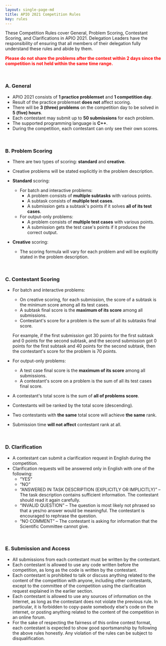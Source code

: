 ```yaml
---
layout: single-page-md
title: APIO 2021 Competition Rules
key: rules
---
```


These Competition Rules cover General, Problem Scoring, Contestant Scoring, and Clarifications in APIO 2021.
Delegation Leaders have the responsibility of ensuring that all members of their delegation fully understand these rules and abide by them.

<span style="color:red">**Please do not share the problems after the contest within 2 days since the competition is not held within the same time range.**</span>

<br>

### A. General

* APIO 2021 consists of **1 practice problemset** and **1 competition day**.
* Result of the practice problemset **does not** affect scoring.
* There will be **3 (three) problems** on the competition day to be solved in **5 (five) hours**.
* Each contestant may submit up to **50 submissions** for each problem.
* The supported programming language is **C++**.
* During the competition, each contestant can only see their own scores.

<br>

### B. Problem Scoring

* There are two types of scoring: **standard** and **creative**.
* Creative problems will be stated explicitly in the problem description.

* **Standard** scoring:
  * For batch and interactive problems:
    * A problem consists of **multiple subtasks** with various points.
    * A subtask consists of **multiple test cases**.
    * A submission gets a subtask's points if it solves **all of its test cases**.
  * For output-only problems:
    * A problem consists of **multiple test cases** with various points.
    * A submission gets the test case's points if it produces the correct output.

* **Creative** scoring:
  * The scoring formula will vary for each problem and will be explicitly stated in the problem description.

<br>

### C. Contestant Scoring

* For batch and interactive problems:
  * On creative scoring, for each submission, the score of a subtask is the minimum score among all its test cases.
  * A subtask final score is the **maximum of its score** among all submissions.
  * Contestant's score for a problem is the sum of all its subtasks final score.

  For example, if the first submission got 30 points for the first subtask and 0 points for the second subtask, and the second submission got 0 points for the first subtask and 40 points for the second subtask, then the contestant's score for the problem is 70 points.
* For output-only problems:
  * A test case final score is the **maximum of its score** among all submissions.
  * A contestant's score on a problem is the sum of all its test cases final score.
* A contestant's total score is the sum of **all of problems score**.
* Contestants will be ranked by the total score (descending).
* Two contestants with **the same** total score will achieve **the same** rank.
* Submission time **will not affect** contestant rank at all.

<br>

### D. Clarification

* A contestant can submit a clarification request in English during the competition.
* Clarification requests will be answered only in English with one of the following:
   * “YES”
   * “NO”
   * “ANSWERED IN TASK DESCRIPTION (EXPLICITLY OR IMPLICITLY)” – The task description contains sufficient information. The contestant should read it again carefully.
   * “INVALID QUESTION” – The question is most likely not phrased so that a yes/no answer would be meaningful. The contestant is encouraged to rephrase the question.
   * “NO COMMENT” – The contestant is asking for information that the Scientific Committee cannot give.

<br>

### E. Submission and Access

* All submissions from each contestant must be written by the contestant.
* Each contestant is allowed to use any code written before the competition, as long as the code is written by the contestant.
* Each contestant is prohibited to talk or discuss anything related to the content of the competition with anyone, including other contestants, except to the committee of the competition using the clarification request explained in the earlier section.
* Each contestant is allowed to use any sources of information on the Internet, as long as the contestant does not violate the previous rule. In particular, it is forbidden to copy-paste somebody else's code on the internet, or posting anything related to the content of the competition in an online forum.
* For the sake of respecting the fairness of this online contest format, each contestant is expected to show good sportsmanship by following the above rules honestly. Any violation of the rules can be subject to disqualification.

